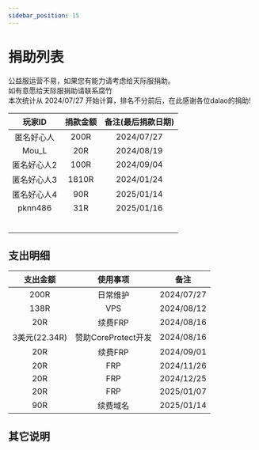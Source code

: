 ```yaml
---
sidebar_position: 15
---
```

# 捐助列表
公益服运营不易，如果您有能力请考虑给天际服捐助。  
如有意愿给天际服捐助请联系腐竹  
本次统计从 2024/07/27 开始计算，排名不分前后，在此感谢各位dalao的捐助!  
  
|  玩家ID   |               捐款金额               |                            备注(最后捐款日期)                            |
| :---------: | :----------------------------------: | :--------------------------------------------------------: |
|匿名好心人|200R|2024/07/27
|Mou_L|20R|2024/08/19
|匿名好心人2|100R|2024/09/04
|匿名好心人3|1810R|2024/01/24
|匿名好心人4|90R|2025/01/14
|pknn486|31R|2025/01/16
|    ||
|    || 
|    ||
|    ||
|    ||
|    ||

## 支出明细
|  支出金额   |               使用事项               |                            备注                            |
| :---------: | :----------------------------------: | :--------------------------------------------------------: |
|200R|日常维护|2024/07/27
|138R|VPS|2024/08/12
|20R|续费FRP|2024/08/16    
|3美元(22.34R)|赞助CoreProtect开发|2024/08/16    
|20R|续费FRP|2024/09/01  
|20R|FRP|2024/11/26 
|20R|FRP|2024/12/25 
|20R|FRP|2025/01/07
|90R|续费域名|2025/01/14
## 其它说明
